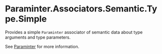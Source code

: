 # Paraminter.Associators.Semantic.Type.Simple

Provides a simple `Paraminter` associator of semantic data about type arguments and type parameters.

See [Paraminter](https://www.github.com/Paraminter/Paraminter) for more information.
